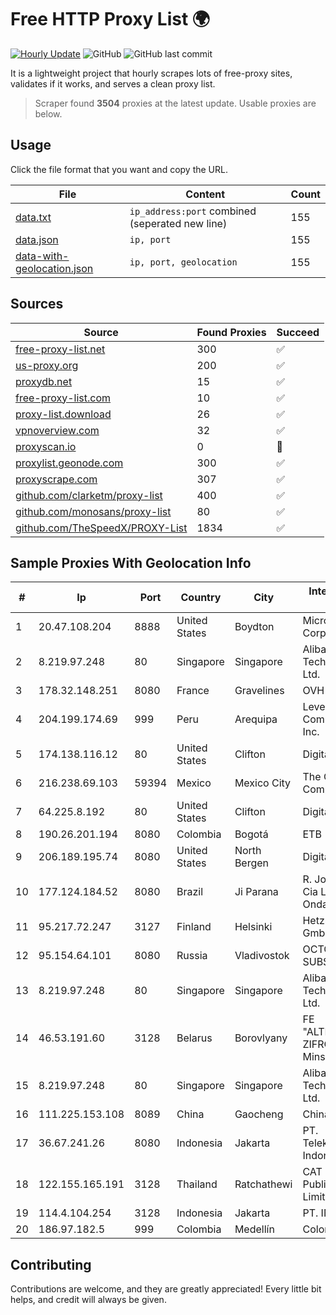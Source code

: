 
# Free HTTP Proxy List 🌍

[![Hourly Update](https://github.com/mertguvencli/http-proxy-list/actions/workflows/main.yml/badge.svg?branch=main)](https://github.com/mertguvencli/http-proxy-list/actions/workflows/main.yml)
![GitHub](https://img.shields.io/github/license/mertguvencli/http-proxy-list)
![GitHub last commit](https://img.shields.io/github/last-commit/mertguvencli/http-proxy-list)

It is a lightweight project that hourly scrapes lots of free-proxy sites, validates if it works, and serves a clean proxy list.


> Scraper found **3504** proxies at the latest update. Usable proxies are below.

## Usage

Click the file format that you want and copy the URL.


|File|Content|Count|
|----|-------|-----|
|[data.txt](https://raw.githubusercontent.com/mertguvencli/http-proxy-list/main/proxy-list/data.txt)|`ip_address:port` combined (seperated new line)|155|
|[data.json](https://raw.githubusercontent.com/mertguvencli/http-proxy-list/main/proxy-list/data.json)|`ip, port`|155|
|[data-with-geolocation.json](https://raw.githubusercontent.com/mertguvencli/http-proxy-list/main/proxy-list/data-with-geolocation.json)|`ip, port, geolocation`|155|

## Sources

|Source|Found Proxies|Succeed|
|------|-------------|-------|
|[free-proxy-list.net](https://free-proxy-list.net)|300|✅|
|[us-proxy.org](https://www.us-proxy.org)|200|✅|
|[proxydb.net](http://proxydb.net)|15|✅|
|[free-proxy-list.com](https://free-proxy-list.com/?page=&port=&type%5B%5D=http&type%5B%5D=https&up_time=0&search=Search)|10|✅|
|[proxy-list.download](https://www.proxy-list.download/HTTP)|26|✅|
|[vpnoverview.com](https://vpnoverview.com/privacy/anonymous-browsing/free-proxy-servers)|32|✅|
|[proxyscan.io](https://www.proxyscan.io)|0|🚫|
|[proxylist.geonode.com](https://proxylist.geonode.com/api/proxy-list?limit=300&page=1&sort_by=lastChecked&sort_type=desc&protocols=http,https)|300|✅|
|[proxyscrape.com](https://api.proxyscrape.com/v2/?request=displayproxies&protocol=http&timeout=10000&country=all&ssl=all&anonymity=all)|307|✅|
|[github.com/clarketm/proxy-list](https://raw.githubusercontent.com/clarketm/proxy-list/master/proxy-list-raw.txt)|400|✅|
|[github.com/monosans/proxy-list](https://raw.githubusercontent.com/monosans/proxy-list/main/proxies/http.txt)|80|✅|
|[github.com/TheSpeedX/PROXY-List](https://raw.githubusercontent.com/TheSpeedX/PROXY-List/master/http.txt)|1834|✅|


## Sample Proxies With Geolocation Info

|#|Ip|Port|Country|City|Internet Service Provider|
|-|--|----|-------|----|-------------------------|
|1|20.47.108.204|8888|United States|Boydton|Microsoft Corporation|
|2|8.219.97.248|80|Singapore|Singapore|Alibaba (US) Technology Co., Ltd.|
|3|178.32.148.251|8080|France|Gravelines|OVH SAS|
|4|204.199.174.69|999|Peru|Arequipa|Level 3 Communications, Inc.|
|5|174.138.116.12|80|United States|Clifton|DigitalOcean, LLC|
|6|216.238.69.103|59394|Mexico|Mexico City|The Constant Company|
|7|64.225.8.192|80|United States|Clifton|DigitalOcean, LLC|
|8|190.26.201.194|8080|Colombia|Bogotá|ETB - Colombia|
|9|206.189.195.74|8080|United States|North Bergen|DigitalOcean, LLC|
|10|177.124.184.52|8080|Brazil|Ji Parana|R. Jose da Silva e Cia Ltda - OndaÁgil|
|11|95.217.72.247|3127|Finland|Helsinki|Hetzner Online GmbH|
|12|95.154.64.101|8080|Russia|Vladivostok|OCTOPUSNET-SUBSCRIBERS|
|13|8.219.97.248|80|Singapore|Singapore|Alibaba (US) Technology Co., Ltd.|
|14|46.53.191.60|3128|Belarus|Borovlyany|FE "ALTERNATIVNAYA ZIFROVAYA SET" Minsk|
|15|8.219.97.248|80|Singapore|Singapore|Alibaba (US) Technology Co., Ltd.|
|16|111.225.153.108|8089|China|Gaocheng|Chinanet|
|17|36.67.241.26|8080|Indonesia|Jakarta|PT. Telekomunikasi Indonesia|
|18|122.155.165.191|3128|Thailand|Ratchathewi|CAT Telecom Public Company Limited|
|19|114.4.104.254|3128|Indonesia|Jakarta|PT. INDOSAT Tbk|
|20|186.97.182.5|999|Colombia|Medellín|Colombia Móvil|



## Contributing

Contributions are welcome, and they are greatly appreciated! Every
little bit helps, and credit will always be given.

